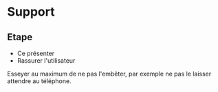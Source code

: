 # Support

## Etape

- Ce présenter
- Rassurer l'utilisateur

Esseyer au maximum de ne pas l'embêter, par exemple ne pas le laisser attendre au téléphone.
